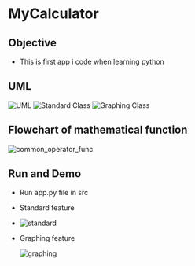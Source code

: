 # MyCalculator
## Objective
* This is first app i code when learning python
## UML

![UML](https://github.com/Truongdhvnu/MyCalculator/assets/122275694/4e79c5ee-38f7-4a0c-bfcd-e637a61c1ab1)
![Standard Class](https://github.com/Truongdhvnu/MyCalculator/assets/122275694/210ac23b-3f9e-4958-b6ef-98cf320457a3)
![Graphing Class](https://github.com/Truongdhvnu/MyCalculator/assets/122275694/c55bd569-c204-4211-ad55-30ed281dd382)

## Flowchart of mathematical function

![common_operator_func](https://github.com/Truongdhvnu/MyCalculator/assets/122275694/e6c48259-82fd-498f-8a43-b02654b4acb8)

## Run and Demo
* Run app.py file in src
* Standard feature
* 
  ![standard](https://github.com/Truongdhvnu/MyCalculator/assets/122275694/8266c013-dd1c-4f5c-a16c-674b700c45ba)
  
* Graphing feature

  ![graphing](https://github.com/Truongdhvnu/MyCalculator/assets/122275694/f539f19a-7ece-4527-acf2-d41d335b6b77)
